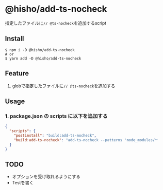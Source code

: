 # @hisho/add-ts-nocheck
指定したファイルに`// @ts-nocheck`を追加するscript

## Install

```shell
$ npm i -D @hisho/add-ts-nocheck
# or
$ yarn add -D @hisho/add-ts-nocheck
```

## Feature

1. globで指定したファイルに`// @ts-nocheck`を追加する

## Usage

### 1. package.json の scripts に以下を追加する

```json
{
  "scripts": {
    "postinstall": "build:add-ts-nocheck",
    "build:add-ts-nocheck": "add-ts-nocheck --patterns 'node_modules/**/!(*.d).ts,src/**/!(*.d).ts'"
  }
}
```

## TODO

- オプションを受け取れるようにする
- Testを書く